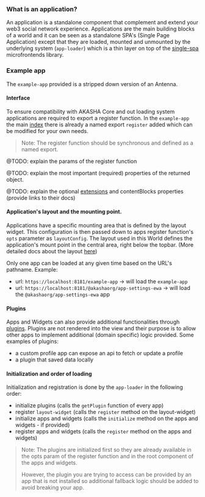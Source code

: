 ### What is an application?
An application is a standalone component that complement and extend your web3 social network experience.
Applications are the main building blocks of a world and it can be seen as a
standalone SPA's (Single Page Application) except that they are loaded, mounted and unmounted by
the underlying system (`app-loader`) which is a thin layer on top of the [single-spa](https://single-spa.js.org/) microfrontends library.

### Example app
The `example-app` provided is a stripped down version of an Antenna.

#### Interface

To ensure compatibility with AKASHA Core and out loading system applications are required to export a register function.
In the `example-app` the main [index](./src/index.tsx) there is already a named export `register` added which
can be modified for your own needs.

> Note: The register function should be synchronous and defined as a named export.

@TODO: explain the params of the register function

@TODO: explain the most important (required) properties of the returned object.

@TODO: explain the optional [extensions]() and contentBlocks properties (provide links to their docs)


#### Application's layout and the mounting point.
Applications have a specific mounting area that is defined by the layout widget. This configuration is then passed down to
apps register function's `opts` parameter as `layoutConfig`. The layout used in this World defines the application's mount point
in the central area, right below the topbar. (More detailed docs about the layout [here]())

Only one app can be loaded at any given time based on the URL's pathname.
Example:
- url: `https://localhost:8181/example-app` -> will load the `example-app`
- url: `https://localhost:8181/@akashaorg/app-settings-ewa` -> will load the `@akashaorg/app-settings-ewa` app

#### Plugins
Apps and Widgets can also provide additional functionalities through [plugins](./documentation/PLUGINS.md).
Plugins are not rendered into the view and their purpose is to allow other apps to implement additional (domain specific) logic provided.
Some examples of plugins:
- a custom profile app can expose an api to fetch or update a profile
- a plugin that saved data locally

#### Initialization and order of loading

Initialization and registration is done by the `app-loader` in the following order:
- initialize plugins (calls the `getPlugin` function of every app)
- register `layout-widget` (calls the `register` method on the layout-widget)
- initialize apps and widgets (calls the `initialize` method on the apps and widgets - if provided)
- register apps and widgets (calls the `register` method on the apps and widgets)

> Note: The plugins are initialized first so they are already available in the opts param of the register function
> and in the root component of the apps and widgets.
>
> However, the plugin you are trying to access can be provided by an app that is not installed so additional
> fallback logic should be added to avoid breaking your app.
